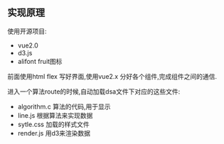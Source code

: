 
## 实现原理

使用开源项目:
 
  - vue2.0
  - d3.js
  - alifont fruit图标


前面使用html flex 写好界面,使用vue2.x 分好各个组件,完成组件之间的通信.

进入一个算法route的时候,自动加载dsa文件下对应的这些文件:

 - algorithm.c 算法的代码,用于显示
 - line.js  根据算法来实现数据
 - sytle.css 加载的样式文件
 - render.js  用d3来渲染数据


